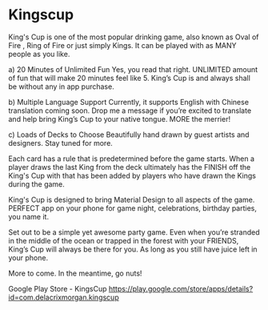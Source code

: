 # Kingscup

King's Cup is one of the most popular drinking game, also known as Oval of Fire , Ring of Fire or just simply Kings. It can be played with as MANY people as you like.

a) 20 Minutes of Unlimited Fun
Yes, you read that right. UNLIMITED amount of fun that will make 20 minutes feel like 5. King’s Cup is and always shall be without any in app purchase.  

b) Multiple Language Support
Currently, it supports English with Chinese translation coming soon. 
Drop me a message if you’re excited to translate and help bring King’s Cup to your native tongue. MORE the merrier!

c) Loads of Decks to Choose
Beautifully hand drawn by guest artists and designers. Stay tuned for more.

Each card has a rule that is predetermined before the game starts. When a player draws the last King from the deck ultimately has the FINISH off the King's Cup with that has been added by players who have drawn the Kings during the game.

King's Cup is designed to bring Material Design to all aspects of the game. PERFECT app on your phone for game night, celebrations, birthday parties, you name it.
 
Set out to be a simple yet awesome party game. Even when you’re stranded in the middle of the ocean or trapped in the forest with your FRIENDS, King’s Cup will always be there for you. As long as you still have juice left in your phone.
 
More to come. In the meantime, go nuts!

Google Play Store - KingsCup
https://play.google.com/store/apps/details?id=com.delacrixmorgan.kingscup
